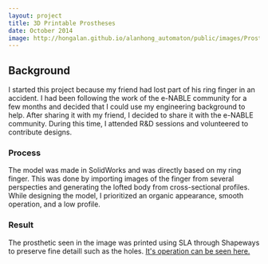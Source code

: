 ```yaml
---
layout: project
title: 3D Printable Prostheses
date: October 2014
image: http://hongalan.github.io/alanhong_automaton/public/images/Prosthetic.jpg
---
```


## Background

I started this project because my friend had lost part of his ring finger in an accident. I had been following the work of the e-NABLE community for a few months and decided that I could use my engineering background to help. After sharing it with my friend, I decided to share it with the e-NABLE community. During this time, I attended R&D sessions and volunteered to contribute designs.

### Process

The model was made in SolidWorks and was directly based on my ring finger. This was done by importing images of the finger from several perspecties and generating the lofted body from cross-sectional profiles. While designing the model, I prioritized an organic appearance, smooth operation, and a low profile.

### Result

The prosthetic seen in the image was printed using SLA through Shapeways to preserve fine detaill such as the holes. [It's operation can be seen here.](http://youtu.be/2M4D51JSuOw "Video")

